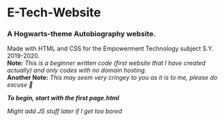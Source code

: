 # E-Tech-Website  
### A Hogwarts-theme Autobiography website.  
Made with HTML and CSS for the Empowerment Technology subject S.Y. 2019-2020.  
**Note:** *This is a beginner written code (first website that I have created actually) and only codes with no domain hosting.*  
**Another Note:** *This may seem very cringey to you as it is to me, please do excuse :smiling_face_with_tear:*  
  
  
**_To begin, start with the first page.html_**
  
*Might add JS stuff later if I get too bored*
